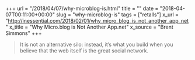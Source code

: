 +++
url = "/2018/04/07/why-microblog-is.html"
title = ""
date = "2018-04-07T00:11:00+00:00"
slug = "why-microblog-is"
tags = ["retalls"]
x_url = "http://inessential.com/2018/02/01/why_micro_blog_is_not_another_app_net"
x_title = "Why Micro.blog is Not Another App.net"
x_source = "Brent Simmons"
+++


> It is not an alternative silo: instead, it’s what you build when you believe that the web itself is the great social network.
